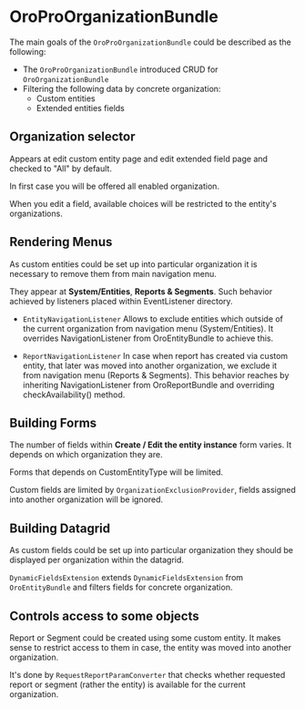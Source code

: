 OroProOrganizationBundle
=====================
The main goals of the `OroProOrganizationBundle` could be described as the following:

- The `OroProOrganizationBundle` introduced CRUD for `OroOrganizationBundle`
- Filtering the following data by concrete organization:
    - Custom entities
    - Extended entities fields


Organization selector
---------------------
Appears at edit custom entity page and edit extended field page and checked to "All" by default.

In first case you will be offered all enabled organization.

When you edit a field, available choices will be restricted to the entity's organizations.


Rendering Menus
---------------
As custom entities could be set up into particular organization it is necessary to remove them from main navigation menu.

They appear at **System/Entities**, **Reports & Segments**. Such behavior achieved by listeners placed within EventListener directory.
 
- `EntityNavigationListener` Allows to exclude entities which outside of the current organization from navigation menu (System/Entities). 
It overrides NavigationListener from OroEntityBundle to achieve this.

- `ReportNavigationListener` In case when report has created via custom entity, that later was moved into another organization, we exclude it from navigation menu (Reports & Segments). 
This behavior reaches by inheriting NavigationListener from OroReportBundle and overriding checkAvailability() method.


Building Forms
--------------
The number of fields within **Create / Edit the entity instance** form varies. It depends on which organization they are.

Forms that depends on CustomEntityType will be limited.

Custom fields are limited by `OrganizationExclusionProvider`, fields assigned into another organization will be ignored.




Building Datagrid
-----------------
As custom fields could be set up into particular organization they should be displayed per organization within the datagrid.

`DynamicFieldsExtension` extends `DynamicFieldsExtension` from `OroEntityBundle` and filters fields for concrete organization.


Controls access to some objects
-------------------------------
Report or Segment could be created using some custom entity. It makes sense to restrict access to them in case, the entity was moved into another organization.

It's done by `RequestReportParamConverter` that checks whether requested report or segment (rather the entity) is available for the current organization.



